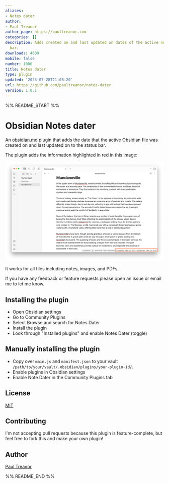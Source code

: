 ```yaml
---
aliases:
- Notes dater
author:
- Paul Treanor
author_page: https://paultreanor.com
categories: []
description: Adds created on and last updated on dates of the active note to the status
  bar.
downloads: 4609
mobile: false
number: 1006
title: Notes dater
type: plugin
updated: '2023-07-28T21:08:20'
url: https://github.com/paultreanor/notes-dater
version: 1.0.1
---
```


%% README_START %%

# Obsidian Notes dater 

An [obsidian.md](https://obsidian.md) plugin that adds the date that the active Obsidian file was created on and last updated on to the status bar.

The plugin adds the information highlighted in red in this image:

![Screenshot of plugin in use](https://raw.githubusercontent.com/paultreanor/notes-dater/HEAD/screenshot.png)

It works for all files including notes, images, and PDFs. 

If you have any feedback or feature requests please open an issue or email me to let me know. 


## Installing the plugin 
- Open Obsidian settings 
- Go to Community Plugins 
- Select Browse and search for Notes Dater
- Install the plugin
- Look through "Installed plugins" and enable Notes Dater (toggle)


## Manually installing the plugin
- Copy over `main.js` and `manifest.json` to your vault `/path/to/your/vault/.obsidian/plugins/your-plugin-id/`.
- Enable plugins in Obsidian settings
- Enable Note Dater in the Community Plugins tab

## License
[MIT](https://choosealicense.com/licenses/mit/)

## Contributing
I'm not accepting pull requests because this plugin is feature-complete, but feel free to fork this and make your own plugin!

## Author 
[Paul Treanor](https://paultreanor.com)



%% README_END %%